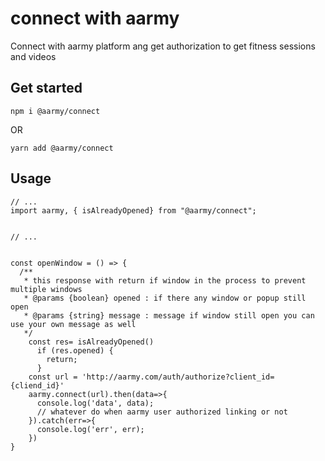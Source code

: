 # connect with aarmy

Connect with aarmy platform ang get authorization to get fitness sessions and videos

## Get started

```
npm i @aarmy/connect
```

OR

```
yarn add @aarmy/connect
```

## Usage

```
// ...
import aarmy, { isAlreadyOpened} from "@aarmy/connect";


// ...


const openWindow = () => {
  /**
   * this response with return if window in the process to prevent multiple windows
   * @params {boolean} opened : if there any window or popup still open
   * @params {string} message : message if window still open you can use your own message as well
   */
    const res= isAlreadyOpened()
      if (res.opened) {
        return;
      }
    const url = 'http://aarmy.com/auth/authorize?client_id={cliend_id}'
    aarmy.connect(url).then(data=>{
      console.log('data', data);
      // whatever do when aarmy user authorized linking or not
    }).catch(err=>{
      console.log('err', err);
    })
}

```
